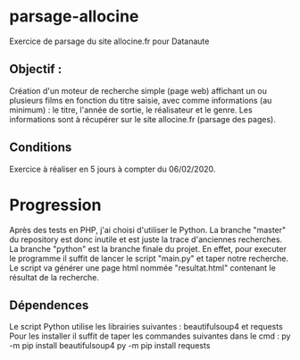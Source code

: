 # parsage-allocine
Exercice de parsage du site allocine.fr pour Datanaute

## Objectif :
Création d'un moteur de recherche simple (page web) affichant un ou plusieurs films en fonction du titre saisie, avec comme informations (au minimum) : le titre, l'année de sortie, le réalisateur et le genre.
Les informations sont à récupérer sur le site allocine.fr (parsage des pages).

## Conditions
Exercice à réaliser en 5 jours à compter du 06/02/2020.

# Progression
Après des tests en PHP, j'ai choisi d'utiliser le Python.
La branche "master" du repository est donc inutile et est juste la trace d'anciennes recherches.
La branche "python" est la branche finale du projet. En effet, pour executer le programme il suffit de lancer le script "main.py" et taper notre recherche. Le script va générer une page html nommée "resultat.html" contenant le résultat de la recherche.

## Dépendences
Le script Python utilise les librairies suivantes : beautifulsoup4 et requests
Pour les installer il suffit de taper les commandes suivantes dans le cmd :
  py -m pip install beautifulsoup4
  py -m pip install requests
